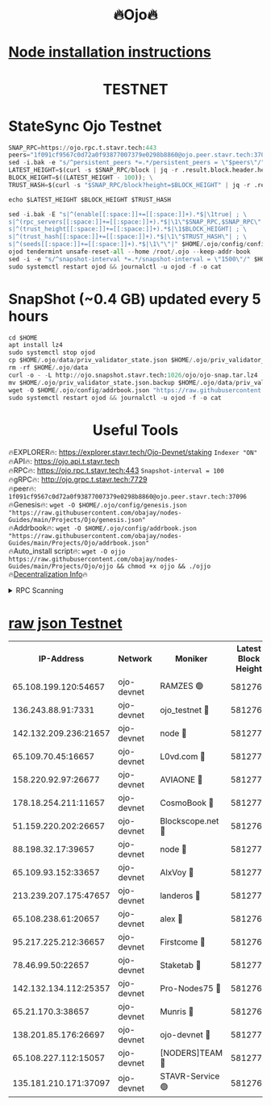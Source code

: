 <h1 align="center"> 🔥Ojo🔥</h1>

[Node installation instructions](https://github.com/obajay/nodes-Guides/tree/main/Projects/Ojo)
=

<h1 align="center"> TESTNET</h1>

# StateSync Ojo Testnet
```python
SNAP_RPC=https://ojo.rpc.t.stavr.tech:443
peers="1f091cf9567c0d72a0f93877007379e0298b8860@ojo.peer.stavr.tech:37096"
sed -i.bak -e "s/^persistent_peers *=.*/persistent_peers = \"$peers\"/" $HOME/.ojo/config/config.toml
LATEST_HEIGHT=$(curl -s $SNAP_RPC/block | jq -r .result.block.header.height); \
BLOCK_HEIGHT=$((LATEST_HEIGHT - 100)); \
TRUST_HASH=$(curl -s "$SNAP_RPC/block?height=$BLOCK_HEIGHT" | jq -r .result.block_id.hash)

echo $LATEST_HEIGHT $BLOCK_HEIGHT $TRUST_HASH

sed -i.bak -E "s|^(enable[[:space:]]+=[[:space:]]+).*$|\1true| ; \
s|^(rpc_servers[[:space:]]+=[[:space:]]+).*$|\1\"$SNAP_RPC,$SNAP_RPC\"| ; \
s|^(trust_height[[:space:]]+=[[:space:]]+).*$|\1$BLOCK_HEIGHT| ; \
s|^(trust_hash[[:space:]]+=[[:space:]]+).*$|\1\"$TRUST_HASH\"| ; \
s|^(seeds[[:space:]]+=[[:space:]]+).*$|\1\"\"|" $HOME/.ojo/config/config.toml
ojod tendermint unsafe-reset-all --home /root/.ojo --keep-addr-book
sed -i -e "s/^snapshot-interval *=.*/snapshot-interval = \"1500\"/" $HOME/.ojo/config/app.toml
sudo systemctl restart ojod && journalctl -u ojod -f -o cat
```
# SnapShot (~0.4 GB) updated every 5 hours
```python
cd $HOME
apt install lz4
sudo systemctl stop ojod
cp $HOME/.ojo/data/priv_validator_state.json $HOME/.ojo/priv_validator_state.json.backup
rm -rf $HOME/.ojo/data
curl -o - -L http://ojo.snapshot.stavr.tech:1026/ojo/ojo-snap.tar.lz4 | lz4 -c -d - | tar -x -C $HOME/.ojo --strip-components 2
mv $HOME/.ojo/priv_validator_state.json.backup $HOME/.ojo/data/priv_validator_state.json
wget -O $HOME/.ojo/config/addrbook.json "https://raw.githubusercontent.com/obajay/nodes-Guides/main/Projects/Ojo/addrbook.json"
sudo systemctl restart ojod && journalctl -u ojod -f -o cat
```
 <h1 align="center"> Useful Tools</h1>

🔥EXPLORER🔥:        https://explorer.stavr.tech/Ojo-Devnet/staking        `Indexer "ON"` \
🔥API🔥:                     https://ojo.api.t.stavr.tech \
🔥RPC🔥:                    https://ojo.rpc.t.stavr.tech:443              `Snapshot-interval = 100` \
🔥gRPC🔥:                  http://ojo.grpc.t.stavr.tech:7729 \
🔥peer🔥:                   `1f091cf9567c0d72a0f93877007379e0298b8860@ojo.peer.stavr.tech:37096` \
🔥Genesis🔥:    ```wget -O $HOME/.ojo/config/genesis.json "https://raw.githubusercontent.com/obajay/nodes-Guides/main/Projects/Ojo/genesis.json"``` \
🔥Addrbook🔥:    ```wget -O $HOME/.ojo/config/addrbook.json "https://raw.githubusercontent.com/obajay/nodes-Guides/main/Projects/Ojo/addrbook.json"``` \
🔥Auto_install script🔥: ```wget -O ojjo https://raw.githubusercontent.com/obajay/nodes-Guides/main/Projects/Ojo/ojjo && chmod +x ojjo && ./ojjo``` \
🔥[Decentralization Info](https://github.com/obajay/StateSync-snapshots/tree/main/Projects/Ojo/Decentralization)🔥



<details>
<summary>RPC Scanning</summary>

<h2 align="center"> We scan nodes in real time every 4 hours. And we provide the final result of RPC endpoints.
We cannot influence the operation of these nodes in any way. </h2>


```python
If Voting Power is higher than 0 --> then the Node is a validator of the network and may be subject to attack and be a potential threat to the chain.
```
```python
We marked such validators with a red symbol
```

</details>

[raw json Testnet](https://rpc-check.ojot.stavr.tech/ojot/rpc-ojot-result.json)
=


<table><tr><th>IP-Address</th><th>Network</th><th>Moniker</th><th>Latest Block Height</th><th>Earliest Block Height</th><th>Catching Up</th><th>Tx Index</th><th>Voting Power</th><th>Scan Time</th></tr><tr><td>65.108.199.120:54657</td><td>ojo-devnet</td><td>RAMZES 🟢</td><td>5812767</td><td>306156</td><td>False</td><td>on</td><td>0</td><td>2024-03-10T07:10:54.665695711UTC</td></tr><tr><td>136.243.88.91:7331</td><td>ojo-devnet</td><td>ojo_testnet 🔴</td><td>5812768</td><td>308845</td><td>False</td><td>on</td><td>1000</td><td>2024-03-10T07:11:02.165777487UTC</td></tr><tr><td>142.132.209.236:21657</td><td>ojo-devnet</td><td>node 🔴</td><td>5812770</td><td>350001</td><td>False</td><td>on</td><td>1999</td><td>2024-03-10T07:11:13.447695889UTC</td></tr><tr><td>65.109.70.45:16657</td><td>ojo-devnet</td><td>L0vd.com 🔴</td><td>5812772</td><td>695918</td><td>False</td><td>off</td><td>998</td><td>2024-03-10T07:11:20.935781631UTC</td></tr><tr><td>158.220.92.97:26677</td><td>ojo-devnet</td><td>AVIAONE 🔴</td><td>5812770</td><td>2754001</td><td>False</td><td>on</td><td>19926</td><td>2024-03-10T07:11:10.585023645UTC</td></tr><tr><td>178.18.254.211:11657</td><td>ojo-devnet</td><td>CosmoBook 🔴</td><td>5812771</td><td>4392001</td><td>False</td><td>off</td><td>1047</td><td>2024-03-10T07:11:15.760333135UTC</td></tr><tr><td>51.159.220.202:26657</td><td>ojo-devnet</td><td>Blockscope.net 🔴</td><td>5812767</td><td>4425001</td><td>False</td><td>on</td><td>2053</td><td>2024-03-10T07:10:54.044980923UTC</td></tr><tr><td>88.198.32.17:39657</td><td>ojo-devnet</td><td>node 🔴</td><td>5812771</td><td>4710001</td><td>False</td><td>on</td><td>105023</td><td>2024-03-10T07:11:15.966256529UTC</td></tr><tr><td>65.109.93.152:33657</td><td>ojo-devnet</td><td>AlxVoy 🔴</td><td>5812770</td><td>4943001</td><td>False</td><td>on</td><td>4491415</td><td>2024-03-10T07:11:13.201852316UTC</td></tr><tr><td>213.239.207.175:47657</td><td>ojo-devnet</td><td>landeros 🔴</td><td>5812770</td><td>4967924</td><td>False</td><td>off</td><td>11083</td><td>2024-03-10T07:11:10.799099873UTC</td></tr><tr><td>65.108.238.61:20657</td><td>ojo-devnet</td><td>alex 🔴</td><td>5812767</td><td>5131001</td><td>False</td><td>on</td><td>11359</td><td>2024-03-10T07:10:54.359008902UTC</td></tr><tr><td>95.217.225.212:36657</td><td>ojo-devnet</td><td>Firstcome 🔴</td><td>5812768</td><td>5251946</td><td>False</td><td>on</td><td>13566</td><td>2024-03-10T07:10:59.915007305UTC</td></tr><tr><td>78.46.99.50:22657</td><td>ojo-devnet</td><td>Staketab 🔴</td><td>5812772</td><td>5668501</td><td>False</td><td>on</td><td>1276</td><td>2024-03-10T07:11:21.182895341UTC</td></tr><tr><td>142.132.134.112:25357</td><td>ojo-devnet</td><td>Pro-Nodes75 🔴</td><td>5812768</td><td>5712768</td><td>False</td><td>on</td><td>24651</td><td>2024-03-10T07:10:57.275219042UTC</td></tr><tr><td>65.21.170.3:38657</td><td>ojo-devnet</td><td>Munris 🔴</td><td>5812768</td><td>5712768</td><td>False</td><td>off</td><td>20123</td><td>2024-03-10T07:10:59.620316091UTC</td></tr><tr><td>138.201.85.176:26697</td><td>ojo-devnet</td><td>ojo-devnet 🔴</td><td>5812772</td><td>5712772</td><td>False</td><td>on</td><td>1000024000</td><td>2024-03-10T07:11:20.623906302UTC</td></tr><tr><td>65.108.227.112:15057</td><td>ojo-devnet</td><td>[NODERS]TEAM 🔴</td><td>5812772</td><td>5758001</td><td>False</td><td>off</td><td>9999</td><td>2024-03-10T07:11:20.345040677UTC</td></tr><tr><td>135.181.210.171:37097</td><td>ojo-devnet</td><td>STAVR-Service 🟢</td><td>5812767</td><td>5812001</td><td>False</td><td>on</td><td>0</td><td>2024-03-10T07:10:55.001746343UTC</td></tr></table>
